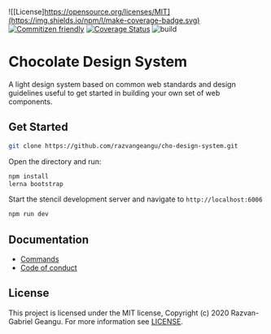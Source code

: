 ![[License]https://opensource.org/licenses/MIT](https://img.shields.io/npm/l/make-coverage-badge.svg) [![Commitizen friendly](https://img.shields.io/badge/commitizen-friendly-brightgreen.svg)](http://commitizen.github.io/cz-cli/) [![Coverage Status](https://coveralls.io/repos/github/razvangeangu/cho-design-system/badge.svg?branch=master&t=PGI2iS&kill_cache=1)](https://coveralls.io/github/razvangeangu/cho-design-system?branch=master&kill_cache=1) ![build](https://github.com/razvangeangu/cho-design-system/workflows/CI/badge.svg?branch=master)

# Chocolate Design System

A light design system based on common web standards and design guidelines useful to get started in building your own set of web components.

## Get Started

```sh
git clone https://github.com/razvangeangu/cho-design-system.git
```

Open the directory and run:

```sh
npm install
lerna bootstrap
```

Start the stencil development server and navigate to `http://localhost:6006`

```sh
npm run dev
```

## Documentation

- [Commands](docs/commands.md)
- [Code of conduct](CODE_OF_CONDUCT.md)

## License

This project is licensed under the MIT license, Copyright (c) 2020 Razvan-Gabriel Geangu. For more information see [LICENSE](LICENSE).
